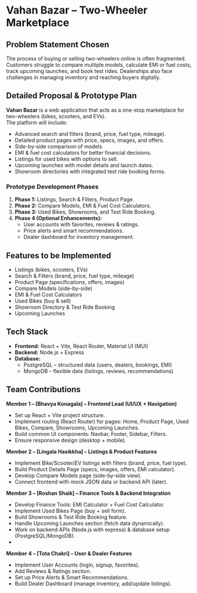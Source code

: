 # Vahan Bazar – Two-Wheeler Marketplace

## Problem Statement Chosen
The process of buying or selling two-wheelers online is often fragmented. Customers struggle to compare multiple models, calculate EMI or fuel costs, track upcoming launches, and book test rides. Dealerships also face challenges in managing inventory and reaching buyers digitally.  

## Detailed Proposal & Prototype Plan
**Vahan Bazar** is a web application that acts as a one-stop marketplace for two-wheelers (bikes, scooters, and EVs).  
The platform will include:  
- Advanced search and filters (brand, price, fuel type, mileage).  
- Detailed product pages with price, specs, images, and offers.  
- Side-by-side comparison of models.  
- EMI & fuel cost calculators for better financial decisions.  
- Listings for used bikes with options to sell.  
- Upcoming launches with model details and launch dates.  
- Showroom directories with integrated test ride booking forms.  

### Prototype Development Phases
1. **Phase 1:** Listings, Search & Filters, Product Page.  
2. **Phase 2:** Compare Models, EMI & Fuel Cost Calculators.  
3. **Phase 3:** Used Bikes, Showrooms, and Test Ride Booking.  
4. **Phase 4 (Optional Enhancements):**  
   - User accounts with favorites, reviews & ratings.  
   - Price alerts and smart recommendations.  
   - Dealer dashboard for inventory management.  

## Features to be Implemented
-  Listings (bikes, scooters, EVs)  
-  Search & Filters (brand, price, fuel type, mileage)  
-  Product Page (specifications, offers, images)  
-  Compare Models (side-by-side)  
-  EMI & Fuel Cost Calculators  
-  Used Bikes (buy & sell)  
-  Showroom Directory & Test Ride Booking  
-  Upcoming Launches  

## Tech Stack
- **Frontend:** React + Vite, React Router, Material UI (MUI)  
- **Backend:** Node.js + Express  
- **Database:**  
  - PostgreSQL – structured data (users, dealers, bookings, EMI)  
  - MongoDB – flexible data (listings, reviews, recommendations)  

## Team Contributions
**Member 1 – [Bhavya Konagala] – Frontend Lead (UI/UX + Navigation)**  
- Set up React + Vite project structure.  
- Implement routing (React Router) for pages: Home, Product Page, Used Bikes, Compare, Showrooms, Upcoming Launches.  
- Build common UI components: Navbar, Footer, Sidebar, Filters.  
- Ensure responsive design (desktop + mobile).  

**Member 2 – [Lingala Hasikkha] – Listings & Product Features**  
- Implement Bike/Scooter/EV listings with filters (brand, price, fuel type).  
- Build Product Details Page (specs, images, offers, EMI calculator).  
- Develop Compare Models page (side-by-side view).  
- Connect frontend with mock JSON data or backend API (later).  

**Member 3 – [Roshan Shaik] – Finance Tools & Backend Integration**  
- Develop Finance Tools: EMI Calculator + Fuel Cost Calculator.  
- Implement Used Bikes Page (buy + sell form).  
- Build Showrooms & Test Ride Booking feature.  
- Handle Upcoming Launches section (fetch data dynamically).  
- Work on backend APIs (Node.js with express) & database setup (PostgreSQL/MongoDB).
- 
**Member 4 – [Tota Chakri] – User & Dealer Features**  
- Implement User Accounts (login, signup, favorites).  
- Add Reviews & Ratings section.  
- Set up Price Alerts & Smart Recommendations.  
- Build Dealer Dashboard (manage inventory, add/update listings).  
